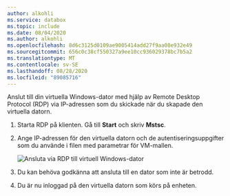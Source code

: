 ```yaml
---
author: alkohli
ms.service: databox
ms.topic: include
ms.date: 08/04/2020
ms.author: alkohli
ms.openlocfilehash: 8d6c3125d0109ae9005414add27f9aa08e932e49
ms.sourcegitcommit: 656c0c38cf550327a9ee10cc936029378bc7b5a2
ms.translationtype: MT
ms.contentlocale: sv-SE
ms.lasthandoff: 08/28/2020
ms.locfileid: "89085716"
---
```

Anslut till din virtuella Windows-dator med hjälp av Remote Desktop Protocol (RDP) via IP-adressen som du skickade när du skapade den virtuella datorn.

1. Starta RDP på klienten. Gå till **Start** och skriv **Mstsc**.
1. Ange IP-adressen för den virtuella datorn och de autentiseringsuppgifter som du använde i filen med parametrar för VM-mallen.

    ![Ansluta via RDP till virtuell Windows-dator](media/azure-stack-edge-gateway-connect-vm-windows/connect-vm-rdp-1.png)
1. Du kan behöva godkänna att ansluta till en dator som inte är betrodd. 
1. Du är nu inloggad på den virtuella datorn som körs på enheten. 